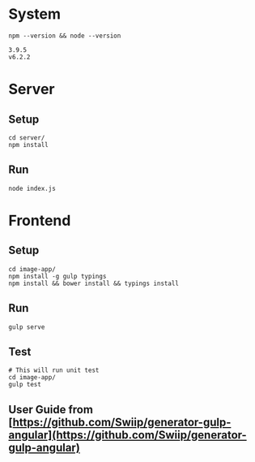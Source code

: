 # System
    npm --version && node --version
    
    3.9.5
    v6.2.2
    
# Server
## Setup
    cd server/
    npm install
## Run
    node index.js

# Frontend

## Setup
    cd image-app/
    npm install -g gulp typings
    npm install && bower install && typings install
## Run
    gulp serve
## Test
    # This will run unit test
    cd image-app/
    gulp test

## User Guide from [https://github.com/Swiip/generator-gulp-angular](https://github.com/Swiip/generator-gulp-angular)